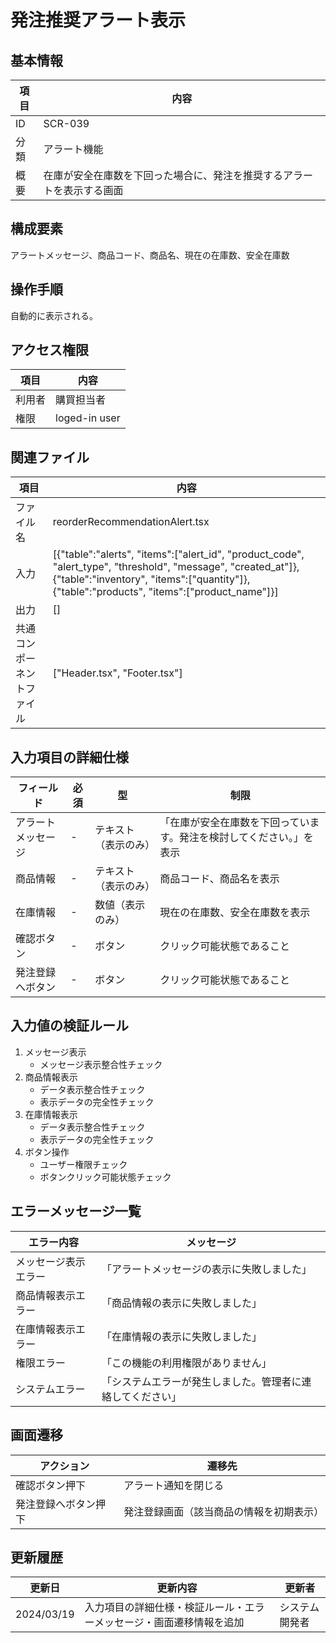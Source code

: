 # 発注推奨アラート表示

## 基本情報
| 項目 | 内容 |
|------|------|
| ID | SCR-039 |
| 分類 | アラート機能 |
| 概要 | 在庫が安全在庫数を下回った場合に、発注を推奨するアラートを表示する画面 |

## 構成要素
アラートメッセージ、商品コード、商品名、現在の在庫数、安全在庫数

## 操作手順
自動的に表示される。

## アクセス権限
| 項目 | 内容 |
|------|------|
| 利用者 | 購買担当者 |
| 権限 | loged-in user |

## 関連ファイル
| 項目 | 内容 |
|------|------|
| ファイル名 | reorderRecommendationAlert.tsx |
| 入力 | [{\"table\":\"alerts\", \"items\":[\"alert_id\", \"product_code\", \"alert_type\", \"threshold\", \"message\", \"created_at\"]}, {\"table\":\"inventory\", \"items\":[\"quantity\"]}, {\"table\":\"products\", \"items\":[\"product_name\"]}] |
| 出力 | [] |
| 共通コンポーネントファイル | [\"Header.tsx\", \"Footer.tsx\"] |

## 入力項目の詳細仕様
| フィールド | 必須 | 型 | 制限 |
|------------|------|-----|------|
| アラートメッセージ | - | テキスト（表示のみ） | 「在庫が安全在庫数を下回っています。発注を検討してください。」を表示 |
| 商品情報 | - | テキスト（表示のみ） | 商品コード、商品名を表示 |
| 在庫情報 | - | 数値（表示のみ） | 現在の在庫数、安全在庫数を表示 |
| 確認ボタン | - | ボタン | クリック可能状態であること |
| 発注登録へボタン | - | ボタン | クリック可能状態であること |

## 入力値の検証ルール
1. メッセージ表示
   - メッセージ表示整合性チェック
2. 商品情報表示
   - データ表示整合性チェック
   - 表示データの完全性チェック
3. 在庫情報表示
   - データ表示整合性チェック
   - 表示データの完全性チェック
4. ボタン操作
   - ユーザー権限チェック
   - ボタンクリック可能状態チェック

## エラーメッセージ一覧
| エラー内容 | メッセージ |
|------------|------------|
| メッセージ表示エラー | 「アラートメッセージの表示に失敗しました」 |
| 商品情報表示エラー | 「商品情報の表示に失敗しました」 |
| 在庫情報表示エラー | 「在庫情報の表示に失敗しました」 |
| 権限エラー | 「この機能の利用権限がありません」 |
| システムエラー | 「システムエラーが発生しました。管理者に連絡してください」 |

## 画面遷移
| アクション | 遷移先 |
|------------|--------|
| 確認ボタン押下 | アラート通知を閉じる |
| 発注登録へボタン押下 | 発注登録画面（該当商品の情報を初期表示） |

## 更新履歴
| 更新日 | 更新内容 | 更新者 |
|--------|----------|--------|
| 2024/03/19 | 入力項目の詳細仕様・検証ルール・エラーメッセージ・画面遷移情報を追加 | システム開発者 |
